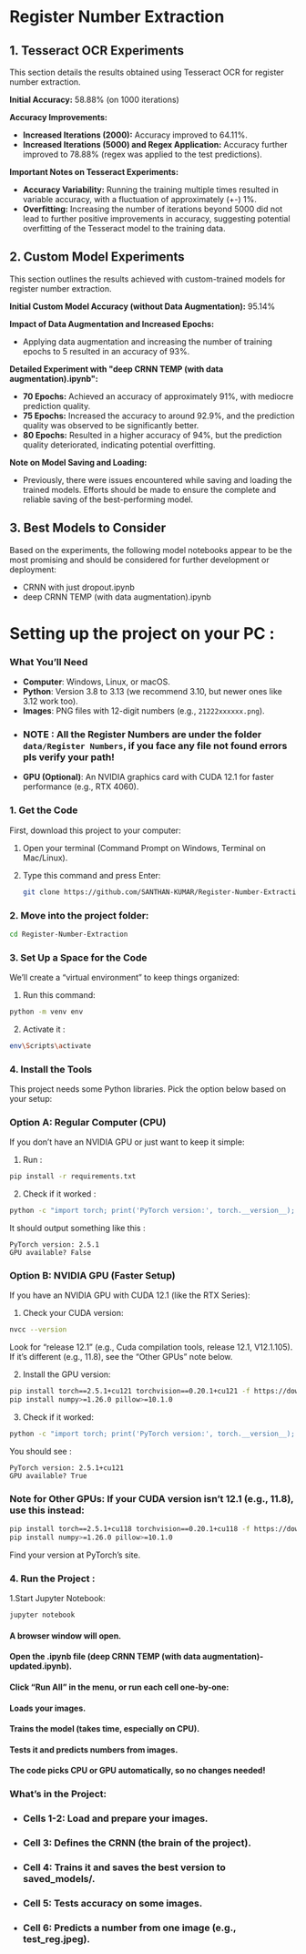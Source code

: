 # Register Number Extraction

## 1. Tesseract OCR Experiments

This section details the results obtained using Tesseract OCR for register number extraction.

**Initial Accuracy:** 58.88% (on 1000 iterations)

**Accuracy Improvements:**

* **Increased Iterations (2000):** Accuracy improved to 64.11%.
* **Increased Iterations (5000) and Regex Application:** Accuracy further improved to 78.88% (regex was applied to the test predictions).

**Important Notes on Tesseract Experiments:**

* **Accuracy Variability:** Running the training multiple times resulted in variable accuracy, with a fluctuation of approximately (+-) 1%.
* **Overfitting:** Increasing the number of iterations beyond 5000 did not lead to further positive improvements in accuracy, suggesting potential overfitting of the Tesseract model to the training data.

## 2. Custom Model Experiments

This section outlines the results achieved with custom-trained models for register number extraction.

**Initial Custom Model Accuracy (without Data Augmentation):** 95.14%

**Impact of Data Augmentation and Increased Epochs:**

* Applying data augmentation and increasing the number of training epochs to 5 resulted in an accuracy of 93%.

**Detailed Experiment with "deep CRNN TEMP (with data augmentation).ipynb":**

* **70 Epochs:** Achieved an accuracy of approximately 91%, with mediocre prediction quality.
* **75 Epochs:** Increased the accuracy to around 92.9%, and the prediction quality was observed to be significantly better.
* **80 Epochs:** Resulted in a higher accuracy of 94%, but the prediction quality deteriorated, indicating potential overfitting.

**Note on Model Saving and Loading:**

* Previously, there were issues encountered while saving and loading the trained models. Efforts should be made to ensure the complete and reliable saving of the best-performing model.

## 3. Best Models to Consider

Based on the experiments, the following model notebooks appear to be the most promising and should be considered for further development or deployment:

* CRNN with just dropout.ipynb
* deep CRNN TEMP (with data augmentation).ipynb


# Setting up the project on your PC :

### What You’ll Need
- **Computer**: Windows, Linux, or macOS.
- **Python**: Version 3.8 to 3.13 (we recommend 3.10, but newer ones like 3.12 work too).
- **Images**: PNG files with 12-digit numbers (e.g., `21222xxxxxx.png`).
- ### NOTE : All the Register Numbers are under the folder ```data/Register Numbers```, if you face any file not found errors pls verify your path!
- **GPU (Optional)**: An NVIDIA graphics card with CUDA 12.1 for faster performance (e.g., RTX 4060).


### 1. Get the Code
First, download this project to your computer:
1. Open your terminal (Command Prompt on Windows, Terminal on Mac/Linux).
2. Type this command and press Enter:
   
   ```bash
   git clone https://github.com/SANTHAN-KUMAR/Register-Number-Extraction

### 2. Move into the project folder:

```bash
cd Register-Number-Extraction
```

### 3. Set Up a Space for the Code

We’ll create a “virtual environment” to keep things organized:

1. Run this command:

```bash
python -m venv env
```

2. Activate it :

```bash
env\Scripts\activate
```

### 4. Install the Tools
This project needs some Python libraries. Pick the option below based on your setup:

### Option A: Regular Computer (CPU)

If you don’t have an NVIDIA GPU or just want to keep it simple:

1. Run :

```bash
pip install -r requirements.txt
```

2. Check if it worked :

```bash
python -c "import torch; print('PyTorch version:', torch.__version__); print('GPU available?', torch.cuda.is_available())"
```

It should output something like this :

```
PyTorch version: 2.5.1
GPU available? False
```



### Option B: NVIDIA GPU (Faster Setup)
If you have an NVIDIA GPU with CUDA 12.1 (like the RTX Series):

1. Check your CUDA version:

```bash
nvcc --version
```

Look for “release 12.1” (e.g., Cuda compilation tools, release 12.1, V12.1.105). If it’s different (e.g., 11.8), see the “Other GPUs” note below.

2. Install the GPU version:

```bash
pip install torch==2.5.1+cu121 torchvision==0.20.1+cu121 -f https://download.pytorch.org/whl/torch_stable.html
pip install numpy>=1.26.0 pillow>=10.1.0
```

3. Check if it worked:

```bash
python -c "import torch; print('PyTorch version:', torch.__version__); print('GPU available?', torch.cuda.is_available())"
```

You should see :

```
PyTorch version: 2.5.1+cu121
GPU available? True
```

### Note for Other GPUs: If your CUDA version isn’t 12.1 (e.g., 11.8), use this instead:

```bash
pip install torch==2.5.1+cu118 torchvision==0.20.1+cu118 -f https://download.pytorch.org/whl/torch_stable.html
pip install numpy>=1.26.0 pillow>=10.1.0
```
Find your version at PyTorch’s site.

### 4. Run the Project :

1.Start Jupyter Notebook:

```bash
jupyter notebook
```

#### A browser window will open.

#### Open the .ipynb file (deep CRNN TEMP (with data augmentation)-updated.ipynb).

#### Click “Run All” in the menu, or run each cell one-by-one:

#### Loads your images.

#### Trains the model (takes time, especially on CPU).

#### Tests it and predicts numbers from images.

#### The code picks CPU or GPU automatically, so no changes needed!


### What’s in the Project:

- ### Cells 1-2: Load and prepare your images.
- ### Cell 3: Defines the CRNN (the brain of the project).
- ### Cell 4: Trains it and saves the best version to saved_models/.
- ### Cell 5: Tests accuracy on some images.
- ### Cell 6: Predicts a number from one image (e.g., test_reg.jpeg).
